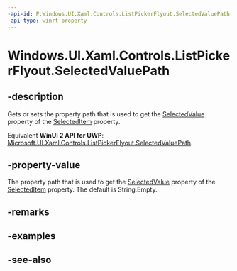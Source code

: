 ```yaml
---
-api-id: P:Windows.UI.Xaml.Controls.ListPickerFlyout.SelectedValuePath
-api-type: winrt property
---
```


<!-- Property syntax
public string SelectedValuePath { get;  set; }
-->

# Windows.UI.Xaml.Controls.ListPickerFlyout.SelectedValuePath

## -description
Gets or sets the property path that is used to get the [SelectedValue](listpickerflyout_selectedvalue.md) property of the [SelectedItem](listpickerflyout_selecteditem.md) property.

Equivalent **WinUI 2 API for UWP**: [Microsoft.UI.Xaml.Controls.ListPickerFlyout.SelectedValuePath](/windows/winui/api/microsoft.ui.xaml.controls.listpickerflyout.selectedvaluepath).

## -property-value
The property path that is used to get the [SelectedValue](listpickerflyout_selectedvalue.md) property of the [SelectedItem](listpickerflyout_selecteditem.md) property. The default is String.Empty.

## -remarks

## -examples

## -see-also
